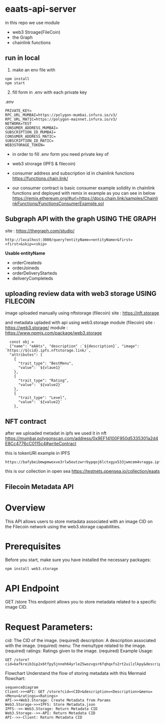 # eaats-api-server

in this repo we use module
- web3 Stroage(FileCoin)
- the Graph
- chainlink functions

## run in local
1. make an env file with 
```
npm install
npm start
```

2. fill form in .env with each private key

.env
```
PRIVATE_KEY=
RPC_URL_MUMBAI=https://polygon-mumbai.infura.io/v3/
RPC_URL_MATIC=https://polygon-mainnet.infura.io/v3/
NETWORK=TEST
CONSUMER_ADDRESS_MUMBAI=
SUBSCRIPTION_ID_MUMBAI=
CONSUMER_ADDRESS_MATIC=
SUBSCRIPTION_ID_MATIC=
WEB3STORAGE_TOKEN=
```

* in order to fill .env form you need private key of
- web3 strorage (IPFS & filecoin)

- consumer address and subscription id in chainlink functions
https://functions.chain.link/
- our consumer contract is basic consumer example solidity in chainlink functions and deployed with remix in example as you can see in below
https://remix.ethereum.org/#url=https://docs.chain.link/samples/ChainlinkFunctions/FunctionsConsumerExample.sol

## Subgraph API with the graph USING THE GRAPH
site : https://thegraph.com/studio/

```
http://localhost:3000/query?entityName=<entityName>&first=<first>&skip=<skip>
```

**Usable entityName**
- orderCreateds
- orderJoineds
- orderDeliveryStarteds
- deliveryCompleteds

## uploading review data with web3 storage USING FILECOIN

image uploaded manually using nftstorage (filecoin)
site : https://nft.storage

and metadata upladed with api using web3.storage module (filecoin)
site : https://web3.storage/
module : https://www.npmjs.com/package/web3.storage

```
  const obj =
  {"name": "eAAts", "description" :`${description}`, "image": `https://${cid}.ipfs.nftstorage.link/`,
  "attributes": [
    {
      "trait_type": "BestMenu", 
      "value": `${vlaue1}`
    }, 
    {
      "trait_type": "Rating", 
      "value": `${value2}`
    },
    {
      "trait_type": "Level", 
      "value": `${value2}`
    }, 
```

## NFT contract
after we uploaded metadat in ipfs we used it in nft
https://mumbai.polygonscan.com/address/0x9EF14100F950d5335301a2d4E8Cc4776cC0115c4#writeContract

this is tokenURI example in IPFS
```
https://bafybeibmwpmwoxve3rlw5eutzwrrbypqoj6lctxgyx533jwmcem4vragga.ipfs.nftstorage.link/metadata.json
```

this is our collection in open sea
https://testnets.opensea.io/collection/eaats

## Filecoin Metadata API
# Overview
This API allows users to store metadata associated with an image CID on the Filecoin network using the web3.storage capabilities.

# Prerequisites
Before you start, make sure you have installed the necessary packages:

```
npm install web3.storage 
```

# API Endpoint
GET /store
This endpoint allows you to store metadata related to a specific image CID.

# Request Parameters:
cid: The CID of the image. (required)
description: A description associated with the image. (required)
menu: The menu/type related to the image. (required)
ratings: Ratings given to the image. (required)
Example Usage:
```
GET /store?cid=bafkreib3ip2x6tfpy5jnneh64yrle25wozvgsr6fqhqxfs2rt2uilzlkpy&description=The%20hamburger%20was%20delicious&menu=hamBurger&ratings=10
```
Flowchart
Understand the flow of storing metadata with this Mermaid flowchart:

``` mermaid
sequenceDiagram
Client->>+API: GET /store?cid=<CID>&description=<Description>&menu=<Menu>&ratings=<Ratings>
API->>+Web3.Storage: Create Metadata from Params
Web3.Storage->>+IPFS: Store Metadata.json
IPFS-->>-Web3.Storage: Return Metadata CID
Web3.Storage-->>-API: Return Metadata CID
API-->>-Client: Return Metadata CID
```